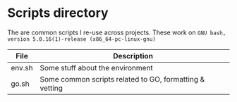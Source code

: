# Scripts directory

The are common scripts I re-use across projects.  These work on `GNU bash, version 5.0.16(1)-release (x86_64-pc-linux-gnu)`

| File | Description |
| --- | ----------- |
| env.sh | Some stuff about the environment |
| go.sh | Some common scripts related to GO, formatting & vetting |
